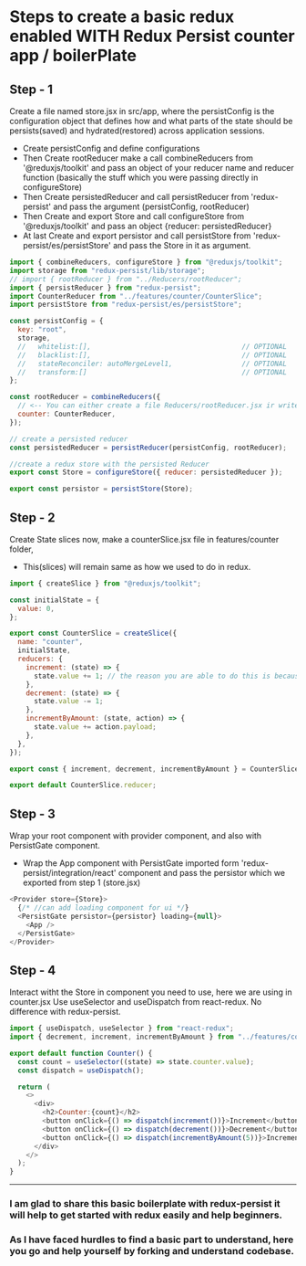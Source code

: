 # Steps to create a basic redux enabled WITH Redux Persist counter app / boilerPlate

## Step - 1

Create a file named store.jsx in src/app, where the persistConfig is the configuration object that defines how and what parts of the state should be persists(saved) and hydrated(restored) across application sessions.

- Create persistConfig and define configurations
- Then Create rootReducer make a call combineReducers from '@reduxjs/toolkit' and pass an object of your reducer name and reducer function (basically the stuff which you were passing directly in configureStore)
- Then Create persistedReducer and call persistReducer from 'redux-persist' and pass the argument (persistConfig, rootReducer)
- Then Create and export Store and call configureStore from '@reduxjs/toolkit' and pass an object {reducer: persistedReducer}
- At last Create and export persistor and call persistStore from 'redux-persist/es/persistStore' and pass the Store in it as argument.

```js
import { combineReducers, configureStore } from "@reduxjs/toolkit";
import storage from "redux-persist/lib/storage";
// import { rootReducer } from "../Reducers/rootReducer";
import { persistReducer } from "redux-persist";
import CounterReducer from "../features/counter/CounterSlice";
import persistStore from "redux-persist/es/persistStore";

const persistConfig = {
  key: "root",
  storage,
  //   whitelist:[],                                     // OPTIONAL
  //   blacklist:[],                                     // OPTIONAL
  //   stateReconciler: autoMergeLevel1,                 // OPTIONAL
  //   transform:[]                                      // OPTIONAL
};

const rootReducer = combineReducers({
  // <-- You can either create a file Reducers/rootReducer.jsx ir write it here.
  counter: CounterReducer,
});

// create a persisted reducer
const persistedReducer = persistReducer(persistConfig, rootReducer);

//create a redux store with the persisted Reducer
export const Store = configureStore({ reducer: persistedReducer });

export const persistor = persistStore(Store);
```

## Step - 2

Create State slices now, make a counterSlice.jsx file in features/counter folder,

- This(slices) will remain same as how we used to do in redux.

```js
import { createSlice } from "@reduxjs/toolkit";

const initialState = {
  value: 0,
};

export const CounterSlice = createSlice({
  name: "counter",
  initialState,
  reducers: {
    increment: (state) => {
      state.value += 1; // the reason you are able to do this is because of the immer(lib) is working underthehood (otherwise you cant set the state value/cant change the state value directly)
    },
    decrement: (state) => {
      state.value -= 1;
    },
    incrementByAmount: (state, action) => {
      state.value += action.payload;
    },
  },
});

export const { increment, decrement, incrementByAmount } = CounterSlice.actions;

export default CounterSlice.reducer;
```

## Step - 3

Wrap your root component with provider component, and also with PersistGate component.

- Wrap the App component with PersistGate imported form 'redux-persist/integration/react' component and pass the persistor which we exported from step 1 (store.jsx)

```js
<Provider store={Store}>
  {/* //can add loading component for ui */}
  <PersistGate persistor={persistor} loading={null}>
    <App />
  </PersistGate>
</Provider>
```

## Step - 4

Interact witht the Store in component you need to use, here we are using in counter.jsx
Use useSelector and useDispatch from react-redux. No difference with redux-persist.

```js
import { useDispatch, useSelector } from "react-redux";
import { decrement, increment, incrementByAmount } from "../features/counter/CounterSlice";

export default function Counter() {
  const count = useSelector((state) => state.counter.value);
  const dispatch = useDispatch();

  return (
    <>
      <div>
        <h2>Counter:{count}</h2>
        <button onClick={() => dispatch(increment())}>Increment</button>
        <button onClick={() => dispatch(decrement())}>Decrement</button>
        <button onClick={() => dispatch(incrementByAmount(5))}>Increment by 5</button>
      </div>
    </>
  );
}
```



--------------------------------------------------------------------------------------------------

### I am glad to share this basic boilerplate with redux-persist it will help to get started with redux easily and help beginners.
### As I have faced hurdles to find a basic part to understand, here you go and help yourself by forking and understand codebase.